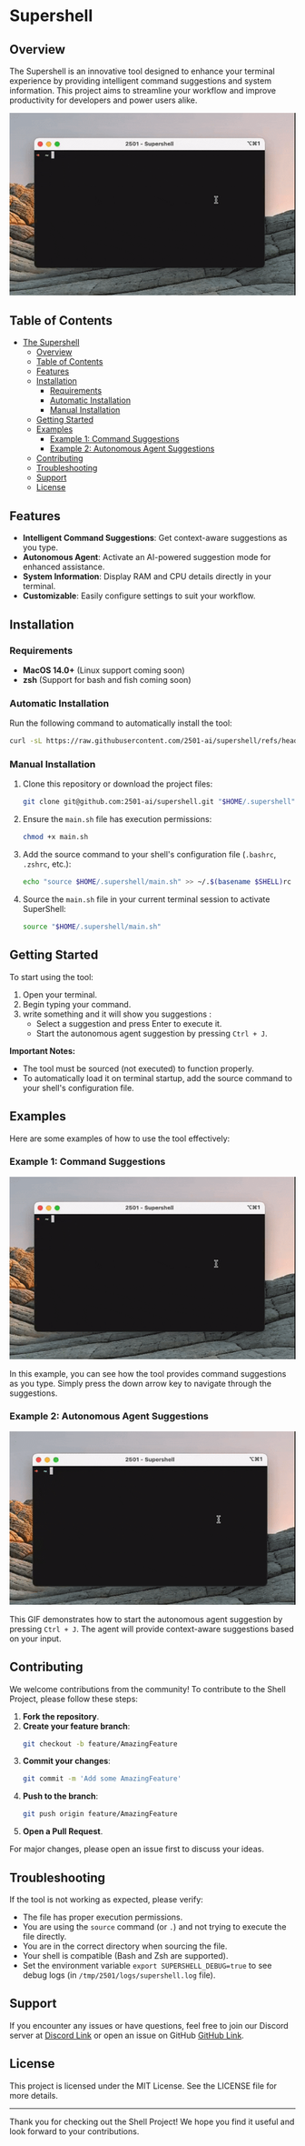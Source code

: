 # Supershell

## Overview

The Supershell is an innovative tool designed to enhance your terminal experience by providing intelligent command suggestions and system information. This project aims to streamline your workflow and improve productivity for developers and power users alike.

![Command Suggestions](https://github.com/2501-ai/supershell/blob/main/ai_responses.gif)

## Table of Contents

- [The Supershell](#supershell)
  - [Overview](#overview)
  - [Table of Contents](#table-of-contents)
  - [Features](#features)
  - [Installation](#installation)
    - [Requirements](#requirements)
    - [Automatic Installation](#automatic-installation)
    - [Manual Installation](#manual-installation)
  - [Getting Started](#getting-started)
  - [Examples](#examples)
    - [Example 1: Command Suggestions](#example-1-command-suggestions)
    - [Example 2: Autonomous Agent Suggestions](#example-2-autonomous-agent-suggestions)
  - [Contributing](#contributing)
  - [Troubleshooting](#troubleshooting)
  - [Support](#support)
  - [License](#license)

## Features

- **Intelligent Command Suggestions**: Get context-aware suggestions as you type.
- **Autonomous Agent**: Activate an AI-powered suggestion mode for enhanced assistance.
- **System Information**: Display RAM and CPU details directly in your terminal.
- **Customizable**: Easily configure settings to suit your workflow.

## Installation

### Requirements

- **MacOS 14.0+** (Linux support coming soon)
- **zsh** (Support for bash and fish coming soon)

### Automatic Installation

Run the following command to automatically install the tool:

```bash
curl -sL https://raw.githubusercontent.com/2501-ai/supershell/refs/heads/main/install.sh | sh
```

### Manual Installation

1. Clone this repository or download the project files:
   ```bash
   git clone git@github.com:2501-ai/supershell.git "$HOME/.supershell"
   ```
2. Ensure the `main.sh` file has execution permissions:
   ```bash
   chmod +x main.sh
   ```
3. Add the source command to your shell's configuration file (`.bashrc`, `.zshrc`, etc.):
   ```bash
   echo "source $HOME/.supershell/main.sh" >> ~/.$(basename $SHELL)rc
   ```
4. Source the `main.sh` file in your current terminal session to activate SuperShell:
   ```bash
   source "$HOME/.supershell/main.sh"
   ```

## Getting Started

To start using the tool:

1. Open your terminal.
2. Begin typing your command.
3. write something and it will show you suggestions :
   - Select a suggestion and press Enter to execute it.
   - Start the autonomous agent suggestion by pressing `Ctrl + J`.

**Important Notes:**
- The tool must be sourced (not executed) to function properly.
- To automatically load it on terminal startup, add the source command to your shell's configuration file.

## Examples

Here are some examples of how to use the tool effectively:

### Example 1: Command Suggestions

![Command Suggestions](https://github.com/2501-ai/supershell/blob/main/ai_responses.gif)

In this example, you can see how the tool provides command suggestions as you type. Simply press the down arrow key to navigate through the suggestions.

### Example 2: Autonomous Agent Suggestions

![Autonomous Agent Suggestions](https://github.com/2501-ai/supershell/blob/main/natural_language.gif)

This GIF demonstrates how to start the autonomous agent suggestion by pressing `Ctrl + J`. The agent will provide context-aware suggestions based on your input.

## Contributing

We welcome contributions from the community! To contribute to the Shell Project, please follow these steps:

1. **Fork the repository**.
2. **Create your feature branch**:
   ```bash
   git checkout -b feature/AmazingFeature
   ```
3. **Commit your changes**:
   ```bash
   git commit -m 'Add some AmazingFeature'
   ```
4. **Push to the branch**:
   ```bash
   git push origin feature/AmazingFeature
   ```
5. **Open a Pull Request**.

For major changes, please open an issue first to discuss your ideas.

## Troubleshooting

If the tool is not working as expected, please verify:

- The file has proper execution permissions.
- You are using the `source` command (or `.`) and not trying to execute the file directly.
- You are in the correct directory when sourcing the file.
- Your shell is compatible (Bash and Zsh are supported).
- Set the environment variable `export SUPERSHELL_DEBUG=true` to see debug logs (in `/tmp/2501/logs/supershell.log` file).

## Support

If you encounter any issues or have questions, feel free to join our Discord server at [Discord Link](https://discord.gg/uuCma4eHBF) or open an issue on GitHub [GitHub Link](https://github.com/2501-ai/supershell).

## License

This project is licensed under the MIT License. See the LICENSE file for more details.

---

Thank you for checking out the Shell Project! We hope you find it useful and look forward to your contributions.
